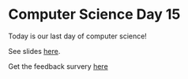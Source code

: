 # Computer Science Day 15

<link href="index.css" rel="stylesheet">

Today is our last day of computer science!

See slides [here](../presentation-pdfs/day15.pdf).

Get the feedback survery [here](markschmidt.io/qnd-feedback)